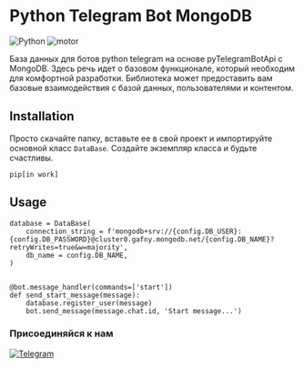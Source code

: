 # Python Telegram Bot MongoDB

![Python](https://img.shields.io/badge/Python-3.8-blue?style=for-the-badge&logo=python)
![motor](https://img.shields.io/badge/motor_pymongo-gray?style=for-the-badge&logo=mongodb)

База данных для ботов python telegram на основе pyTelegramBotApi с MongoDB. Здесь речь идет о базовом функционале, который необходим для комфортной разработки. Библиотека может предоставить вам базовые взаимодействия с базой данных, пользователями и контентом.

## Installation

Просто скачайте папку, вставьте ее в свой проект и импортируйте основной класс `DataBase`. Создайте экземпляр класса и будьте счастливы.

```
pip[in work]
```

## Usage

```
database = DataBase(
    connection_string = f'mongodb+srv://{config.DB_USER}:{config.DB_PASSWORD}@cluster0.gafny.mongodb.net/{config.DB_NAME}?retryWrites=true&w=majority',
    db_name = config.DB_NAME,
)


@bot.message_handler(commands=['start'])
def send_start_message(message):
    database.register_user(message)
    bot.send_message(message.chat.id, 'Start message...')
```
### Присоединяйся к нам
[![Telegram](https://img.shields.io/badge/Telegram-blue?style=for-the-badge&logo=Telegram)](https://t.me/svpgcorporation)
